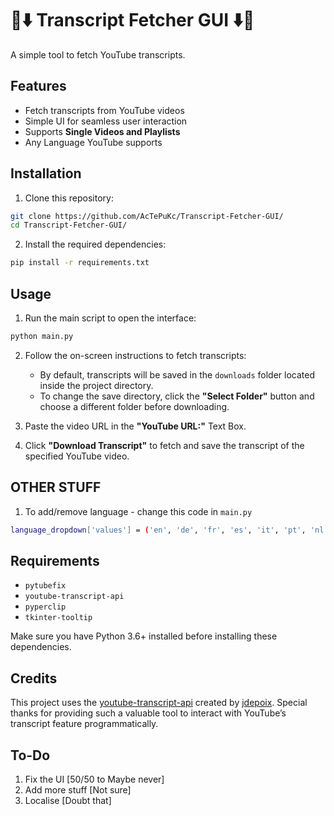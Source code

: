 # 💬⬇️ Transcript Fetcher GUI ⬇️💬

A simple tool to fetch YouTube transcripts.

## Features
- Fetch transcripts from YouTube videos
- Simple UI for seamless user interaction
- Supports **Single Videos and Playlists**
- Any Language YouTube supports

## Installation

1. Clone this repository:

```bash
git clone https://github.com/AcTePuKc/Transcript-Fetcher-GUI/
cd Transcript-Fetcher-GUI/
```

2. Install the required dependencies:

```bash
pip install -r requirements.txt
```

## Usage

1. Run the main script to open the interface:

```bash
python main.py
```

2. Follow the on-screen instructions to fetch transcripts:
   - By default, transcripts will be saved in the `downloads` folder located inside the project directory.
   - To change the save directory, click the **"Select Folder"** button and choose a different folder before downloading.

3. Paste the video URL in the **"YouTube URL:"** Text Box.

3. Click **"Download Transcript"** to fetch and save the transcript of the specified YouTube video.

## OTHER STUFF
1. To add/remove language - change this code in `main.py`
```bash
language_dropdown['values'] = ('en', 'de', 'fr', 'es', 'it', 'pt', 'nl', 'ru', 'zh', 'ja')  # Add/remove if needed
```
## Requirements

- `pytubefix`
- `youtube-transcript-api`
- `pyperclip`
- `tkinter-tooltip`

Make sure you have Python 3.6+ installed before installing these dependencies.

## Credits

This project uses the [youtube-transcript-api](https://github.com/jdepoix/youtube-transcript-api/) created by [jdepoix](https://github.com/jdepoix). Special thanks for providing such a valuable tool to interact with YouTube’s transcript feature programmatically.

## To-Do

1. Fix the UI [50/50 to Maybe never]
2. Add more stuff [Not sure]
3. Localise [Doubt that]
